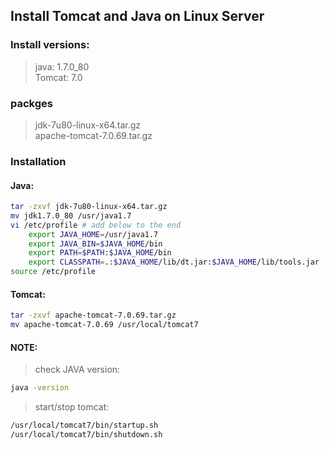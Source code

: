 ## Install Tomcat and Java on Linux Server
### Install versions: 
> java: 1.7.0_80  
> Tomcat: 7.0
### packges
> jdk-7u80-linux-x64.tar.gz  
> apache-tomcat-7.0.69.tar.gz
### Installation
####  Java:
```sh
tar -zxvf jdk-7u80-linux-x64.tar.gz
mv jdk1.7.0_80 /usr/java1.7
vi /etc/profile # add below to the end
	export JAVA_HOME=/usr/java1.7
	export JAVA_BIN=$JAVA_HOME/bin
	export PATH=$PATH:$JAVA_HOME/bin
	export CLASSPATH=.:$JAVA_HOME/lib/dt.jar:$JAVA_HOME/lib/tools.jar
source /etc/profile
```

#### Tomcat:
```sh
tar -zxvf apache-tomcat-7.0.69.tar.gz
mv apache-tomcat-7.0.69 /usr/local/tomcat7
```

#### NOTE:
>check JAVA version: 
```sh
java -version
```

>start/stop tomcat: 
```sh
/usr/local/tomcat7/bin/startup.sh  
/usr/local/tomcat7/bin/shutdown.sh
```
